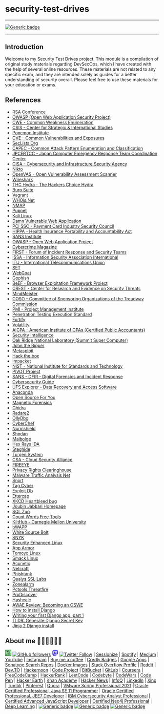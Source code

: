 # security-test-drives

---

[![Generic badge](https://img.shields.io/static/v1.svg?label=GitHub&message=Security%20Test%20Drives&color=informational)](https://github.com/jesperancinha/security-test-drives)

---

## Introduction

Welcome to my Security Test Drives project.
This module is a compilation of original study materials regarding DevSecOps, which I have created with the help of several online resources.
These materials are not related to any specific exam, and they are intended solely as guides for a better understanding of security overall.
Please feel free to use these materials for your education or exams.

## References

-   [RSA Conference](https://www.rsaconference.com/)
-   [OWASP (Open Web Application Security Project)](https://owasp.org/)
-   [CWE - Common Weakness Enumeration](https://cwe.mitre.org/)
-   [CSIS - Center for Strategic & International Studies](https://www.csis.org/)
-   [Ponemon Institute](https://www.ponemon.org/)
-   [CVE - Common Vulnerabilities and Exposures](https://cve.mitre.org/)
-   [SecLists.Org](https://seclists.org/)
-   [CAPEC - Common Attack Pattern Enumeration and Classification](https://capec.mitre.org/)
-   [JPCERTCC - Japan Computer Emergency Response Team Coordination Center](https://www.jpcert.or.jp)
-   [CISA - Cybersecurity and Infrastructure Security Agency](https://us-cert.cisa.gov/)
-   [Nikto](https://github.com/sullo/nikto)
-   [OpenVAS - Open Vulnerability Assessment Scanner](https://www.openvas.org/)
-   [Wireshark](https://www.wireshark.org/)
-   [THC Hydra - The Hackers Choice Hydra](https://github.com/vanhauser-thc/thc-hydra/)
-   [Burp Suite](https://portswigger.net)
-   [Vagrant](https://www.vagrantup.com/)
-   [WHOis.Net](https://whois.net/)
-   [NMAP](https://nmap.org/)
-   [Puppet](https://puppet.com/)
-   [Kali Linux](https://www.kali.org/)
-   [Damn Vulnerable Web Application](http://www.dvwa.co.uk/)
-   [PCI SSC - Payment Card Industry Security Council](https://www.pcisecuritystandards.org/)
-   [HIPPA - Health Insurance Portability and Accountability Act](https://www.hhs.gov/hipaa/index.html)
-   [SANS Institute](https://www.sans.org/)
-   [OWASP - Open Web Application Project](https://wiki.owasp.org/)
-   [Cybercrime Magazine](https://cybersecurityventures.com/)
-   [FIRST - Forum of Incident Response and Security Teams](https://www.first.org/)
-   [ISSA - Information Security Association International](https://www.issa.org/)
-   [ITU - International Telecommunications Union](https://www.itu.int)
-   [SET](https://github.com/trustedsec/social-engineer-toolkit)
-   [WebGoat](https://github.com/WebGoat/WebGoat)
-   [Gophish](https://getgophish.com/)
-   [BeEF - Browser Exploitation Framework Project](https://beefproject.com/)
-   [CREST - Center for Research and Evidence on Security Threats](https://www.crest-approved.org/)
-   [MindMeister](https://www.mindmeister.com/)
-   [COSO - Committee of Sponsoring Organizations of the Treadway Commission](https://www.coso.org/)
-   [PMI - Project Management Institute](https://www.pmi.org/)
-   [Penetration Testing Execution Standard](http://www.pentest-standard.org/)
-   [Fortify](https://www.microfocus.com/en-us/solutions/application-security)
-   [Volatility](https://www.volatilityfoundation.org/)
-   [AICPA - American Institute of CPAs (Certified Public Accountants)](https://www.aicpa.org/)
-   [Security Intelligence](https://securityintelligence.com/)
-   [Oak Ridge National Laboratory (Summit Super Computer)](https://www.olcf.ornl.gov/olcf-resources/compute-systems/summit/)
-   [John the Ripper](https://github.com/magnumripper/JohnTheRipper)
-   [Metasploit](https://www.metasploit.com/)
-   [Hack the box](https://www.hackthebox.eu/)
-   [Impacket](https://github.com/SecureAuthCorp/impacket)
-   [NIST - National Institute for Standards and Technology](https://www.nist.gov/)
-   [PIVOT Project](https://pivotproject.org/)
-   [SANS - DFIR - Digital Forensics and Incident Response](https://digital-forensics.sans.org/)
-   [Cybersecurity Guide](https://cybersecurityguide.org/)
-   [UFS Explorer - Data Recovery and Access Software](https://www.ufsexplorer.com/)
-   [Anaconda](https://www.anaconda.com/)
-   [Open Source For You](https://www.opensourceforu.com/)
-   [Magnetic Forensics](https://www.magnetforensics.com/)
-   [Ghidra](https://ghidra-sre.org/)
-   [Radare2](https://rada.re/)
-   [OllyDbg](http://www.ollydbg.de/)
-   [CyberChef](https://github.com/gchq/CyberChef)
-   [Normshield](https://www.normshield.com/)
-   [Shodan](https://www.shodan.io/)
-   [Malbolge](https://nl.wikipedia.org/wiki/Malbolge)
-   [Hex Rays IDA](https://www.hex-rays.com/products/decompiler/)
-   [Steghide](http://steghide.sourceforge.net/)
-   [Turgen System](http://turgen.sourceforge.net/)
-   [CSA - Cloud Security Alliance](https://cloudsecurityalliance.org/)
-   [FIREEYE](https://www.fireeye.com/)
-   [Privacy Rights Clearinghouse](https://privacyrights.org/)
-   [Malware Traffic Analysis Net](https://www.malware-traffic-analysis.net/)
-   [Snort](https://www.snort.org/)
-   [Tag Cyber](https://www.tag-cyber.com/)
-   [Exploit Db](https://www.exploit-db.com/)
-   [Ettercap](https://www.ettercap-project.org/)
-   [XKCD Heartbleed bug](https://xkcd.com/1354/)
-   [Joubin Jabbari Homepage](https://jabbari.io/)
-   [SQL Zoo](https://sqlzoo.net/)
-   [Count Words Free Tools](https://countwordsfree.com/)
-   [KiltHub - Carnegie Mellon University](https://kilthub.cmu.edu/)
-   [bWAPP](http://www.itsecgames.com/)
-   [White Source Bolt](https://bolt.whitesourcesoftware.com/)
-   [SNYK](https://snyk.io/)
-   [Security Enhanced Linux](https://www.nsa.gov/What-We-Do/Research/SELinux/)
-   [App Armor](https://apparmor.net/)
-   [Tomoyo Linux](http://tomoyo.osdn.jp/)
-   [Smack Linux](http://schaufler-ca.com/)
-   [Acunetix](https://www.acunetix.com/)
-   [Netcraft](https://www.netcraft.com/)
-   [Phishtank](https://www.phishtank.com/)
-   [Qualys SSL Labs](https://www.ssllabs.com/)
-   [Zonealarm](https://www.zonealarm.com/)
-   [Pctools Threatfire](https://pc-tools-threatfire.soft32.com/)
-   [ProDiscover](https://www.prodiscover.com/)
-   [Hashcalc](https://hashcalc.soft112.com/)
-   [AWAE Review: Becoming an OSWE](https://alex-labs.com/my-awae-review-becoming-an-oswe/)
-   [How to install Django](https://docs.djangoproject.com/en/3.1/topics/install/#installing-official-release)
-   [Writing your first Django app, part 1](https://docs.djangoproject.com/en/3.1/intro/tutorial01/)
-   [TLDR: Generate Django Secret Key](https://humberto.io/blog/tldr-generate-django-secret-key/)
-   [Jinja 2 Django install](https://pypi.org/project/jinja2-django-version/)

## About me 👨🏽‍💻🚀🏳️‍🌈

[![alt text](https://raw.githubusercontent.com/jesperancinha/project-signer/master/project-signer-templates/icons-20/JEOrgLogo-20.png "João Esperancinha Homepage")](http://joaofilipesabinoesperancinha.nl)
[![GitHub followers](https://img.shields.io/github/followers/jesperancinha.svg?label=Jesperancinha&style=social "GitHub")](https://github.com/jesperancinha)
[![alt text](https://raw.githubusercontent.com/jesperancinha/project-signer/master/project-signer-templates/icons-20/mastodon-20.png "Mastodon")](https://masto.ai/@jesperancinha)
[![Twitter Follow](https://img.shields.io/twitter/follow/joaofse?label=João%20Esperancinha&style=social "Twitter")](https://twitter.com/joaofse)
| [Sessionize](https://sessionize.com/joao-esperancinha/)
| [Spotify](https://open.spotify.com/user/jlnozkcomrxgsaip7yvffpqqm?si=b54b89eae8894960)
| [Medium](https://medium.com/@jofisaes)
| [YouTube](https://www.youtube.com/@joaoesperancinha/featured)
| [Instagram](https://www.instagram.com/joaofisaes/)
| [Buy me a coffee](https://www.buymeacoffee.com/jesperancinha)
| [Credly Badges](https://www.credly.com/users/joao-esperancinha)
| [Google Apps](https://play.google.com/store/apps/developer?id=Joao+Filipe+Sabino+Esperancinha)
| [Sonatype Search Repos](https://search.maven.org/search?q=org.jesperancinha)
| [Docker Images](https://hub.docker.com/u/jesperancinha)
| [Stack Overflow Profile](https://stackoverflow.com/users/3702839/joao-esperancinha)
| [Reddit](https://www.reddit.com/user/jesperancinha/)
| [Dev.TO](https://dev.to/jofisaes)
| [Hackernoon](https://hackernoon.com/@jesperancinha)
| [Code Project](https://www.codeproject.com/Members/jesperancinha)
| [BitBucket](https://bitbucket.org/jesperancinha)
| [GitLab](https://gitlab.com/jesperancinha)
| [Coursera](https://www.coursera.org/user/da3ff90299fa9297e283ee8e65364ffb)
| [FreeCodeCamp](https://www.freecodecamp.org/jofisaes)
| [HackerRank](https://www.hackerrank.com/jofisaes)
| [LeetCode](https://leetcode.com/jofisaes)
| [Codebyte](https://coderbyte.com/profile/jesperancinha)
| [CodeWars](https://www.codewars.com/users/jesperancinha)
| [Code Pen](https://codepen.io/jesperancinha)
| [Hacker Earth](https://www.hackerearth.com/@jofisaes)
| [Khan Academy](https://www.khanacademy.org/profile/jofisaes)
| [Hacker News](https://news.ycombinator.com/user?id=jesperancinha)
| [InfoQ](https://www.infoq.com/profile/Joao-Esperancinha.2/)
| [LinkedIn](https://www.linkedin.com/in/joaoesperancinha/)
| [Xing](https://www.xing.com/profile/Joao_Esperancinha/cv)
| [Tumblr](https://jofisaes.tumblr.com/)
| [Pinterest](https://nl.pinterest.com/jesperancinha/)
| [Quora](https://nl.quora.com/profile/Jo%C3%A3o-Esperancinha)
| [VMware Spring Professional 2021](https://www.credly.com/badges/762fa7a4-9cf4-417d-bd29-7e072d74cdb7)
| [Oracle Certified Professional, Java SE 11 Programmer](https://www.credly.com/badges/87609d8e-27c5-45c9-9e42-60a5e9283280)
| [Oracle Certified Professional, JEE7 Developer](https://www.credly.com/badges/27a14e06-f591-4105-91ca-8c3215ef39a2)
| [IBM Cybersecurity Analyst Professional](https://www.credly.com/badges/ad1f4abe-3dfa-4a8c-b3c7-bae4669ad8ce)
| [Certified Advanced JavaScript Developer](https://cancanit.com/certified/1462/)
| [Certified Neo4j Professional](https://graphacademy.neo4j.com/certificates/c279afd7c3988bd727f8b3acb44b87f7504f940aac952495ff827dbfcac024fb.pdf)
| [Deep Learning](https://www.credly.com/badges/8d27e38c-869d-4815-8df3-13762c642d64)
| [![Generic badge](https://img.shields.io/static/v1.svg?label=GitHub&message=JEsperancinhaOrg&color=yellow "jesperancinha.org dependencies")](https://github.com/JEsperancinhaOrg)
[![Generic badge](https://img.shields.io/static/v1.svg?label=All%20Badges&message=Badges&color=red "All badges")](https://joaofilipesabinoesperancinha.nl/badges)
[![Generic badge](https://img.shields.io/static/v1.svg?label=Status&message=Project%20Status&color=red "Project statuses")](https://github.com/jesperancinha/project-signer/blob/master/project-signer-quality/Build.md)
